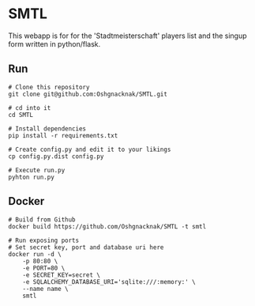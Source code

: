 # SMTL

This webapp is for for the 'Stadtmeisterschaft' players
list and the singup form written in python/flask.


## Run

```
# Clone this repository
git clone git@github.com:Oshgnacknak/SMTL.git

# cd into it
cd SMTL

# Install dependencies
pip install -r requirements.txt

# Create config.py and edit it to your likings
cp config.py.dist config.py

# Execute run.py
pyhton run.py
```

## Docker 
```
# Build from Github
docker build https://github.com/Oshgnacknak/SMTL -t smtl

# Run exposing ports 
# Set secret key, port and database uri here
docker run -d \
	-p 80:80 \
	-e PORT=80 \
	-e SECRET_KEY=secret \
	-e SQLALCHEMY_DATABASE_URI='sqlite:///:memory:' \
	--name name \
	smtl
```
